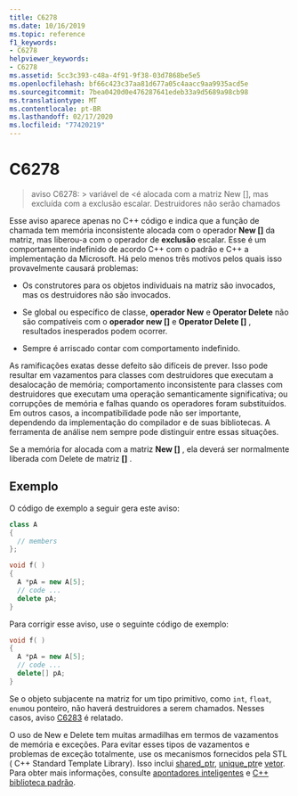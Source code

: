 ```yaml
---
title: C6278
ms.date: 10/16/2019
ms.topic: reference
f1_keywords:
- C6278
helpviewer_keywords:
- C6278
ms.assetid: 5cc3c393-c48a-4f91-9f38-03d7868be5e5
ms.openlocfilehash: bf66c423c37aa81d677a05c4aacc9aa9935acd5e
ms.sourcegitcommit: 7bea0420d0e476287641edeb33a9d5689a98cb98
ms.translationtype: MT
ms.contentlocale: pt-BR
ms.lasthandoff: 02/17/2020
ms.locfileid: "77420219"
---
```

# <a name="c6278"></a>C6278

> aviso C6278: > variável de \<é alocada com a matriz New [], mas excluída com a exclusão escalar. Destruidores não serão chamados

Esse aviso aparece apenas no C++ código e indica que a função de chamada tem memória inconsistente alocada com o operador **New []** da matriz, mas liberou-a com o operador de **exclusão** escalar. Esse é um comportamento indefinido de acordo C++ com o padrão e C++ a implementação da Microsoft. Há pelo menos três motivos pelos quais isso provavelmente causará problemas:

- Os construtores para os objetos individuais na matriz são invocados, mas os destruidores não são invocados.

- Se global ou específico de classe, **operador New** e **Operator Delete** não são compatíveis com o **operador new []** e **Operator Delete []** , resultados inesperados podem ocorrer.

- Sempre é arriscado contar com comportamento indefinido.

As ramificações exatas desse defeito são difíceis de prever. Isso pode resultar em vazamentos para classes com destruidores que executam a desalocação de memória; comportamento inconsistente para classes com destruidores que executam uma operação semanticamente significativa; ou corrupções de memória e falhas quando os operadores foram substituídos. Em outros casos, a incompatibilidade pode não ser importante, dependendo da implementação do compilador e de suas bibliotecas. A ferramenta de análise nem sempre pode distinguir entre essas situações.

Se a memória for alocada com a matriz **New []** , ela deverá ser normalmente liberada com Delete de matriz **[]** .

## <a name="example"></a>Exemplo

O código de exemplo a seguir gera este aviso:

```cpp
class A
{
  // members
};

void f( )
{
  A *pA = new A[5];
  // code ...
  delete pA;
}
```

Para corrigir esse aviso, use o seguinte código de exemplo:

```cpp
void f( )
{
  A *pA = new A[5];
  // code ...
  delete[] pA;
}
```

Se o objeto subjacente na matriz for um tipo primitivo, como `int`, `float`, `enum`ou ponteiro, não haverá destruidores a serem chamados. Nesses casos, aviso [C6283](../code-quality/c6283.md) é relatado.

O uso de New e Delete tem muitas armadilhas em termos de vazamentos de memória e exceções. Para evitar esses tipos de vazamentos e problemas de exceção totalmente, use os mecanismos fornecidos pela STL ( C++ Standard Template Library). Isso inclui [shared_ptr](/cpp/standard-library/shared-ptr-class), [unique_ptr](/cpp/standard-library/unique-ptr-class)e [vetor](/cpp/standard-library/vector). Para obter mais informações, consulte [apontadores inteligentes](/cpp/cpp/smart-pointers-modern-cpp) e [ C++ biblioteca padrão](/cpp/standard-library/cpp-standard-library-reference).
